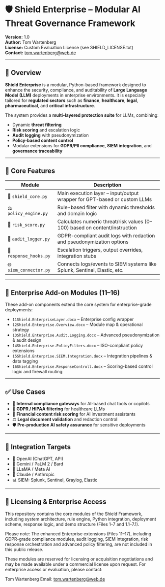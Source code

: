 # 🛡️ Shield Enterprise – Modular AI Threat Governance Framework

**Version:** 1.0  
**Author:** Tom Wartenberg  
**License:** Custom Evaluation License (see SHIELD_LICENSE.txt)  
**Contact:** tom.wartenberg@web.de  

---

## 📌 Overview

**Shield Enterprise** is a modular, Python-based framework designed to enhance the security, compliance, and auditability of **Large Language Model (LLM)** deployments in enterprise environments. It is especially tailored for **regulated sectors** such as **finance**, **healthcare**, **legal**, **pharmaceutical**, and **critical infrastructure**.

The system provides a **multi-layered protection suite** for LLMs, combining:
- Dynamic **threat filtering**
- **Risk scoring** and escalation logic
- **Audit logging** with pseudonymization
- **Policy-based content control**
- Modular extensions for **GDPR/PII compliance**, **SIEM integration**, and **governance traceability**

---

## 🎯 Core Features

| Module                     | Description                                                                 |
|---------------------------|-----------------------------------------------------------------------------|
| 🧠 `shield_core.py`        | Main execution layer – input/output wrapper for GPT-based or custom LLMs    |
| ⚖️ `policy_engine.py`      | Rule-based filter with dynamic thresholds and domain logic                   |
| 🔐 `risk_score.py`         | Calculates numeric threat/risk values (0–100) based on content/instruction   |
| 🧾 `audit_logger.py`       | GDPR-compliant audit logs with redaction and pseudonymization options        |
| 🔄 `response_hooks.py`     | Escalation triggers, output overrides, integration stubs                     |
| 🌐 `siem_connector.py`     | Connects logs/events to SIEM systems like Splunk, Sentinel, Elastic, etc.    |

---

## 🧩 Enterprise Add-on Modules (11–16)

These add-on components extend the core system for enterprise-grade deployments:

- `11Shield.EnterpriseLayer.docx` – Enterprise config wrapper
- `12Shield.Enterprise.Overview.docx` – Module map & operational strategy
- `13Shield.Enterprise.Audit.Logging.docx` – Advanced pseudonymization & audit design
- `14Shield.Enterprise.PolicyFilters.docx` – ISO-compliant policy extensions
- `15Shield.Enterprise.SIEM.Integration.docx` – Integration pipelines & data tagging
- `16Shield.Enterprise.ResponseControll.docx` – Scoring-based control logic and firewall routing

---

## ✅ Use Cases

- 🔎 **Internal compliance gateways** for AI-based chat tools or copilots
- 🏥 **GDPR / HIPAA filtering** for healthcare LLMs
- 🏦 **Financial content risk scoring** for AI investment assistants
- ⚖️ **Legal document validation** and redaction control
- 🛡️ **Pre-production AI safety assurance** for sensitive deployments

---

## 🔌 Integration Targets

- 🧠 OpenAI (ChatGPT, API)
- 🧠 Gemini / PaLM 2 / Bard
- 🧠 LLaMA / Meta AI
- 🧠 Claude / Anthropic
- 📊 SIEM: Splunk, Sentinel, Graylog, Elastic

---

## 📂 Licensing & Enterprise Access

This repository contains the core modules of the Shield Framework, including system architecture, rule engine, Python integration, deployment scheme, response logic, and demo structure (Files 1–7 and 1.1–7.1).

Please note:
The enhanced Enterprise extensions (Files 11–17), including GDPR-grade compliance modules, audit logging, SIEM integration, risk response orchestration and advanced policy filtering, are not included in this public release.

These modules are reserved for licensing or acquisition negotiations and may be made available under a commercial license upon request. For enterprise access or evaluation, please contact:

Tom Wartenberg
Email: tom.wartenberg@web.de


